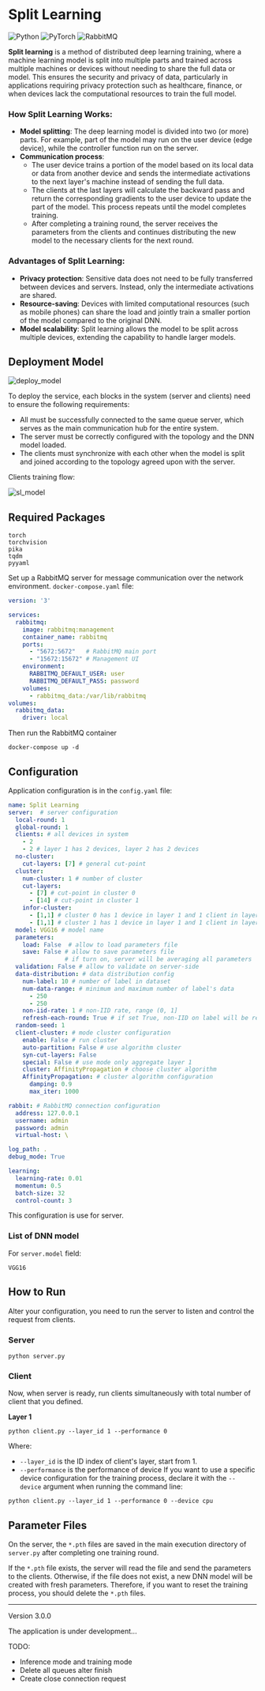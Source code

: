 # Split Learning

![Python](https://img.shields.io/badge/Python-3670A0?style=for-the-badge&logo=python&logoColor=ffdd54)
![PyTorch](https://img.shields.io/badge/PyTorch-EE4C2C?style=for-the-badge&logo=pytorch&logoColor=white)
![RabbitMQ](https://img.shields.io/badge/RabbitMQ-FF6600?style=for-the-badge&logo=rabbitmq&logoColor=white)

**Split learning** is a method of distributed deep learning training, where a machine learning model is split into multiple parts and trained across multiple machines or devices without needing to share the full data or model. This ensures the security and privacy of data, particularly in applications requiring privacy protection such as healthcare, finance, or when devices lack the computational resources to train the full model.

### How Split Learning Works:
- **Model splitting**: The deep learning model is divided into two (or more) parts. For example, part of the model may run on the user device (edge device), while the controller function run on the server.
- **Communication process**:
  - The user device trains a portion of the model based on its local data or data from another device and sends the intermediate activations to the next layer's machine instead of sending the full data.
  - The clients at the last layers will calculate the backward pass and return the corresponding gradients to the user device to update the part of the model. This process repeats until the model completes training.
  - After completing a training round, the server receives the parameters from the clients and continues distributing the new model to the necessary clients for the next round.

### Advantages of Split Learning:
- **Privacy protection**: Sensitive data does not need to be fully transferred between devices and servers. Instead, only the intermediate activations are shared.
- **Resource-saving**: Devices with limited computational resources (such as mobile phones) can share the load and jointly train a smaller portion of the model compared to the original DNN.
- **Model scalability**: Split learning allows the model to be split across multiple devices, extending the capability to handle larger models.

## Deployment Model

![deploy_model](pics/deploy_model.png)

To deploy the service, each blocks in the system (server and clients) need to ensure the following requirements:
- All must be successfully connected to the same queue server, which serves as the main communication hub for the entire system.
- The server must be correctly configured with the topology and the DNN model loaded.
- The clients must synchronize with each other when the model is split and joined according to the topology agreed upon with the server.

Clients training flow:

![sl_model](pics/sl_model.png)

## Required Packages
```
torch
torchvision
pika
tqdm
pyyaml
```

Set up a RabbitMQ server for message communication over the network environment. `docker-compose.yaml` file:

```yaml
version: '3'

services:
  rabbitmq:
    image: rabbitmq:management
    container_name: rabbitmq
    ports:
      - "5672:5672"   # RabbitMQ main port
      - "15672:15672" # Management UI
    environment:
      RABBITMQ_DEFAULT_USER: user
      RABBITMQ_DEFAULT_PASS: password
    volumes:
      - rabbitmq_data:/var/lib/rabbitmq
volumes:
  rabbitmq_data:
    driver: local
```

Then run the RabbitMQ container

```commandline
docker-compose up -d
```

## Configuration

Application configuration is in the `config.yaml` file:

```yaml
name: Split Learning
server:  # server configuration
  local-round: 1 
  global-round: 1
  clients: # all devices in system
    - 2
    - 2 # layer 1 has 2 devices, layer 2 has 2 devices
  no-cluster: 
    cut-layers: [7] # general cut-point 
  cluster: 
    num-cluster: 1 # number of cluster
    cut-layers:
      - [7] # cut-point in cluster 0
      - [14] # cut-point in cluster 1
    infor-cluster:
      - [1,1] # cluster 0 has 1 device in layer 1 and 1 client in layer 2
      - [1,1] # cluster 1 has 1 device in layer 1 and 1 client in layer 2
  model: VGG16 # model name
  parameters:
    load: False  # allow to load parameters file
    save: False # allow to save parameters file
                # if turn on, server will be averaging all parameters
  validation: False # allow to validate on server-side
  data-distribution: # data distribution config
    num-label: 10 # number of label in dataset
    num-data-range: # minimum and maximum number of label's data
      - 250
      - 250
    non-iid-rate: 1 # non-IID rate, range (0, 1]
    refresh-each-round: True # if set True, non-IID on label will be reset on each round
  random-seed: 1
  client-cluster: # mode cluster configuration
    enable: False # run cluster
    auto-partition: False # use algorithm cluster
    syn-cut-layers: False 
    special: False # use mode only aggregate layer 1
    cluster: AffinityPropagation # choose cluster algorithm 
    AffinityPropagation: # cluster algorithm configuration
      damping: 0.9
      max_iter: 1000

rabbit: # RabbitMQ connection configuration
  address: 127.0.0.1
  username: admin
  password: admin
  virtual-host: \

log_path: .
debug_mode: True

learning:
  learning-rate: 0.01
  momentum: 0.5
  batch-size: 32
  control-count: 3
```

This configuration is use for server.

### List of DNN model

For `server.model` field:

```
VGG16
```

## How to Run

Alter your configuration, you need to run the server to listen and control the request from clients.

### Server

```commandline
python server.py
```

### Client

Now, when server is ready, run clients simultaneously with total number of client that you defined.

**Layer 1**

```commandline
python client.py --layer_id 1 --performance 0
```

Where:
- `--layer_id` is the ID index of client's layer, start from 1.
- `--performance` is the performance of device 
If you want to use a specific device configuration for the training process, declare it with the `--device` argument when running the command line:

```commandline
python client.py --layer_id 1 --performance 0 --device cpu
```

## Parameter Files

On the server, the `*.pth` files are saved in the main execution directory of `server.py` after completing one training round.

If the `*.pth` file exists, the server will read the file and send the parameters to the clients. Otherwise, if the file does not exist, a new DNN model will be created with fresh parameters. Therefore, if you want to reset the training process, you should delete the `*.pth` files.

---

Version 3.0.0

The application is under development...

TODO:
- Inference mode and training mode
- Delete all queues alter finish
- Create close connection request
